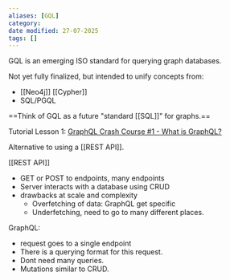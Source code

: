 ```yaml
---
aliases: [GQL]
category: 
date modified: 27-07-2025
tags: []
---
```


GQL is an emerging ISO standard for querying graph databases.

Not yet fully finalized, but intended to unify concepts from:
  - [[Neo4j]] [[Cypher]]
  - SQL/PGQL

==Think of GQL as a future "standard [[SQL]]" for graphs.==

Tutorial Lesson 1: [GraphQL Crash Course #1 - What is GraphQL?](https://www.youtube.com/watch?v=xMCnDesBggM)

Alternative to using a [[REST API]].

[[REST API]]
- GET or POST to endpoints, many endpoints
- Server interacts with a database using CRUD
- drawbacks at scale and complexity
	- Overfetching of data: GraphQL get specific
	- Underfetching, need to go to many different places.

GraphQL:
- request goes to a single endpoint
- There is a querying format for this request.
- Dont need many queries.
- Mutations similar to CRUD.